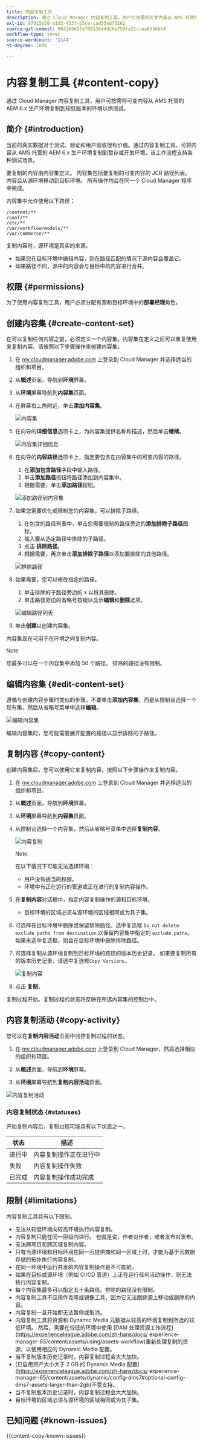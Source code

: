 ```yaml
---
title: 内容复制工具
description: 通过 Cloud Manager 内容复制工具，用户可按需将可变内容从 AMS 托管的 AEM 6.x 生产环境复制到较低版本的环境以供测试。
exl-id: 97915e58-a1d3-453f-b5ce-cad55ed73262
source-git-commit: 984269e5fe70913644d26e759fa21ccea0536bf4
workflow-type: tm+mt
source-wordcount: '1144'
ht-degree: 100%

---
```



# 内容复制工具 {#content-copy}

通过 Cloud Manager 内容复制工具，用户可按需将可变内容从 AMS 托管的 AEM 6.x 生产环境复制到较低版本的环境以供测试。

## 简介 {#introduction}

当前的真实数据对于测试、验证和用户验收很有价值。通过内容复制工具，可将内容从 AMS 托管的 AEM 6.x 生产环境复制到暂存或开发环境。该工作流程支持各种测试场景。

要复制的内容由内容集定义。 内容集包括要复制的可变内容的 JCR 路径列表。 内容会从源环境移动到目标环境。 所有操作均会在同一个 Cloud Manager 程序中完成。

内容集中允许使用以下路径：

```text
/content/**
/conf/**
/etc/**
/var/workflow/models/**
/var/commerce/**
```

复制内容时，源环境是真实的来源。

* 如果您在目标环境中编辑内容，则在路径匹配的情况下源内容会覆盖它。
* 如果路径不同，源中的内容会与目标中的内容进行合并。

## 权限 {#permissions}

为了使用内容复制工具，用户必须分配有源和目标环境中的&#x200B;**部署经理**&#x200B;角色。

## 创建内容集 {#create-content-set}

在可以复制任何内容之前，必须定义一个内容集。内容集在定义之后可以重复使用来复制内容。请按照以下步骤操作来创建内容集。

1. 在 [my.cloudmanager.adobe.com](https://my.cloudmanager.adobe.com/) 上登录到 Cloud Manager 并选择适当的组织和项目。

1. 从&#x200B;**概述**&#x200B;页面，导航到&#x200B;**环境**&#x200B;屏幕。

1. 从&#x200B;**环境**&#x200B;屏幕导航到&#x200B;**内容集**&#x200B;页面。

1. 在屏幕右上角附近，单击&#x200B;**添加内容集**。

   ![内容集](/help/assets/content-sets.png)

1. 在向导的&#x200B;**详细信息**&#x200B;选项卡上，为内容集提供名称和描述，然后单击&#x200B;**继续**。

   ![内容集详细信息](/help/assets/add-content-set-details.png)

1. 在向导的&#x200B;**内容路径**&#x200B;选项卡上，指定要包含在内容集中的可变内容的路径。

   1. 在&#x200B;**添加包含路径**&#x200B;字段中输入路径。
   1. 单击&#x200B;**添加路径**&#x200B;按钮将路径添加到内容集中。
   1. 根据需要，单击&#x200B;**添加路径**&#x200B;按钮。

   ![添加路径到内容集](/help/assets/add-content-set-paths.png)

1. 如果您需要优化或限制您的内容集，可以排除子路径。

   1. 在包含的路径列表中，单击您需要限制的路径旁边的&#x200B;**添加排除子路径**&#x200B;图标。
   1. 输入要从选定路径中排除的子路径。
   1. 点击 **排除路径**。
   1. 根据需要，再次单击&#x200B;**添加排除子路径**&#x200B;以添加要排除的其他路径。

   ![排除路径](/help/assets/add-content-set-paths-excluded.png)

1. 如果需要，您可以修改指定的路径。

   1. 单击排除的子路径旁边的 `X` 以将其删除。
   1. 单击路径旁边的省略号按钮以显示&#x200B;**编辑**&#x200B;和&#x200B;**删除**&#x200B;选项。

   ![编辑路径列表](/help/assets/add-content-set-excluded-paths.png)

1. 单击&#x200B;**创建**&#x200B;以创建内容集。

内容集现在可用于在环境之间复制内容。

>[!NOTE]
>
>您最多可以在一个内容集中添加 50 个路径。
>排除的路径没有限制。

## 编辑内容集 {#edit-content-set}

遵循与创建内容步骤时类似的步骤。不要单击&#x200B;**添加内容集**，而是从控制台选择一个现有集，然后从省略号菜单中选择&#x200B;**编辑**。

![编辑内容集](/help/assets/edit-content-set.png)

编辑内容集时，您可能需要展开配置的路径以显示排除的子路径。

## 复制内容 {#copy-content}

创建内容集后，您可以使用它来复制内容。按照以下步骤操作来复制内容。

1. 在 [my.cloudmanager.adobe.com](https://my.cloudmanager.adobe.com/) 上登录到 Cloud Manager 并选择适当的组织和项目。

1. 从&#x200B;**概述**&#x200B;页面，导航到&#x200B;**环境**&#x200B;屏幕。

1. 从&#x200B;**环境**&#x200B;屏幕导航到&#x200B;**内容集**&#x200B;页面。

1. 从控制台选择一个内容集，然后从省略号菜单中选择&#x200B;**复制内容**。

   ![内容复制](/help/assets/copy-content.png)

   >[!NOTE]
   >
   >在以下情况下可能无法选择环境：
   >
   >* 用户没有适当的权限。
   >* 环境中有正在运行的管道或正在进行的复制内容操作。

1. 在&#x200B;**复制内容**&#x200B;对话框中，指定内容复制操作的源和目标环境。
   * 目标环境的区域必须与源环境的区域相同或为其子集。

1. 可选择在目标环境中删除或保留排除路径。选中复选框 `Do not delete exclude paths from destination` 以保留内容集中指定的 `exclude paths`。 如果未选中复选框，则会在目标环境中删除排除路径。

1. 可选择复制从源环境复制到目标环境的路径的版本历史记录。 如果要复制所有的版本历史记录，请选中复选框`Copy Versions`。

   ![复制内容](/help/assets/copying-content.png)

1. 点击 **复制**。

复制过程开始。复制过程的状态将反映在所选内容集的控制台中。

## 内容复制活动 {#copy-activity}

您可以在&#x200B;**复制内容活动**&#x200B;页面中监控复制过程的状态。

1. 在 [my.cloudmanager.adobe.com](https://my.cloudmanager.adobe.com/) 上登录到 Cloud Manager，然后选择相应的组织和项目。

1. 从&#x200B;**概述**&#x200B;页面，导航到&#x200B;**环境**&#x200B;屏幕。

1. 从&#x200B;**环境**&#x200B;屏幕导航到&#x200B;**复制内容活动**&#x200B;页面。

![内容复制活动](/help/assets/copy-content-activity.png)

### 内容复制状态 {#statuses}

开始复制内容后，复制过程可能具有以下状态之一。

| 状态 | 描述 |
|---|---|
| 进行中 | 内容复制操作正在进行中 |
| 失败 | 内容复制操作失败 |
| 已完成 | 内容复制操作成功完成 |

## 限制 {#limitations}

内容复制工具具有以下限制。

* 无法从较低环境向较高环境执行内容复制。
* 内容复制只能在同一层级内进行。 也就是说，作者对作者，或者发布对发布。
* 无法跨项目和跨区域复制内容。
* 只有当源环境和目标环境在同一云提供商和同一区域上时，才能为基于云数据存储的拓扑执行内容复制。
* 在同一环境中运行并发的内容复制操作是不可能的。
* 如果在目标或源环境（例如 CI/CD 管道）上正在运行任何活动操作，则无法执行内容复制。
* 每个内容集最多可以指定五十条路径。排除的路径没有限制。
* 内容复制工具不应用作克隆或镜像工具，因为它无法跟踪源上移动或删除的内容。
* 内容复制一旦开始即无法暂停或取消。
* 内容复制工具将资源和 Dynamic Media 元数据从较高的环境复制到所选的较低环境。 然后，需要在较低的环境中使用 [DAM 处理资源工作流程](https://experienceleague.adobe.com/zh-hans/docs/ experience-manager-65/content/assets/using/assets-workflow)重新处理复制的资源，以使用相应的 Dynamic Media 配置。
* 当不复制版本历史记录时，内容复制过程会大大加快。
* [已启用资产大小大于 2 GB 的 Dynamic Media 配置](https://experienceleague.adobe.com/zh-hans/docs/ experience-manager-65/content/assets/dynamic/config-dms7#optional-config-dms7-assets-larger-than-2gb)不受支持。
* 当不复制版本历史记录时，内容复制过程会大大加快。
* 目标环境的区域必须与源环境的区域相同或为其子集。

## 已知问题 {#known-issues}

{{content-copy-known-issues}}
